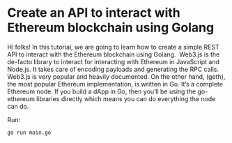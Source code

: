 # Create an API to interact with Ethereum blockchain using Golang

Hi folks! In this tutorial, we are going to learn how to create a simple REST API to interact with the Ethereum blockchain using Golang. 
Web3.js is the de-facto library to interact for interacting with Ethereum in JavaScript and Node.js. It takes care of encoding payloads and generating the RPC calls. Web3.js is very popular and heavily documented.
On the other hand, (geth), the most popular Ethereum implementation, is written in Go. It’s a complete Ethereum node. If you build a dApp in Go, then you’ll be using the go-ethereum libraries directly which means you can do everything the node can do.

Run:
```bash
go run main.go
```